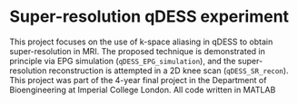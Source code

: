 # Super-resolution qDESS experiment

This project focuses on the use of k-space aliasing in qDESS to obtain super-resolution in MRI. The proposed technique is demonstrated in principle via EPG simulation (`qDESS_EPG_simulation`), and the super-resolution reconstruction is attempted in a 2D knee scan (`qDESS_SR_recon`). This project was part of the 4-year final project in the Department of Bioengineering at Imperial College London. All code written in MATLAB

